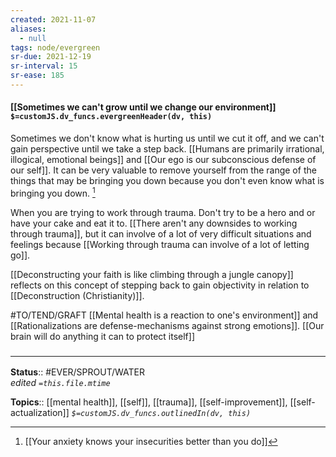 ```yaml
---
created: 2021-11-07 
aliases:
  - null
tags: node/evergreen
sr-due: 2021-12-19
sr-interval: 15
sr-ease: 185
---
```


#### [[Sometimes we can't grow until we change our environment]] `$=customJS.dv_funcs.evergreenHeader(dv, this)`

Sometimes we don't know what is hurting us until we cut it off, and we can't gain perspective until we take a step back. [[Humans are primarily irrational, illogical, emotional beings]] and [[Our ego is our subconscious defense of our self]]. It can be very valuable to remove yourself from the range of the things that may be bringing you down because you don't even know what is bringing you down. [^1] 

[^1]: [[Your anxiety knows your insecurities better than you do]]

When you are trying to work through trauma. Don't try to be a hero and or have your cake and eat it to. [[There aren't any downsides to working through trauma]], but it can involve of a lot of very difficult situations and feelings because [[Working through trauma can involve of a lot of letting go]]. 

[[Deconstructing your faith is like climbing through a jungle canopy]] reflects on this concept of stepping back to gain objectivity in relation to [[Deconstruction (Christianity)]]. 

#TO/TEND/GRAFT [[Mental health is a reaction to one's environment]] and [[Rationalizations are defense-mechanisms against strong emotions]]. [[Our brain will do anything it can to protect itself]]
### <hr class="footnote"/>

**Status**:: #EVER/SPROUT/WATER  
*edited `=this.file.mtime`*

**Topics**:: [[mental health]], [[self]], [[trauma]], [[self-improvement]], [[self-actualization]]
*`$=customJS.dv_funcs.outlinedIn(dv, this)`*
